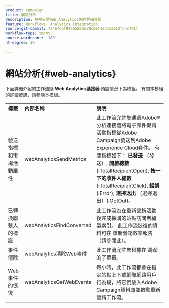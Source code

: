 ```yaml
---
product: campaign
title: 網站分析
description: 瞭解有關Web Analytics包的詳細資訊
feature: Workflows, Analytics Integration
source-git-commit: 72467caf94e652ede70c00f1ea413012fc4c7e1f
workflow-type: tm+mt
source-wordcount: '180'
ht-degree: 3%

---
```



# 網站分析{#web-analytics}



下面詳細介紹的工作流隨 **Web Analytics連接器** 預設情況下為模組。 有關本模組的詳細資訊，請參閱本模組。

<table> 
 <tbody> 
  <tr> 
   <td> <strong>標籤</strong><br /> </td> 
   <td> <strong>內部名稱</strong><br /> </td> 
   <td> <strong>說明</strong><br /> </td> 
  </tr> 
  <tr> 
   <td> <span class="uicontrol">發送指標和市場活動屬性</span> <br /> </td> 
   <td> <span class="uicontrol">webAnalyticsSendMetrics</span> <br /> </td> 
   <td> 此工作流允許您通過Adobe®分析連接器將電子郵件促銷活動指標從Adobe Campaign發送到Adobe Experience Cloud套件。 有關指標如下： <strong>已發送</strong> （發送）, <strong>開啟總數</strong> (iTotalRecipientOpen), <strong>按一下的收件人總數</strong> (iTotalRecipientClick), <strong>錯誤</strong> (iError), <strong>選擇退出</strong> （選擇退出）(iOptOut)。<br /> </td> 
  </tr> 
  <tr> 
   <td> <span class="uicontrol">已轉換聯繫人的標識</span> <br /> </td> 
   <td> <span class="uicontrol">webAnalyticsFindConverted</span> <br /> </td> 
   <td> 此工作流為在重新營銷活動後完成採購的站點訪問者編製索引。 此工作流恢復的資料可在 <span class="uicontrol">重新營銷效率報告</span> （請參閱此）。 <br /> </td> 
  </tr> 
  <tr> 
   <td> <span class="uicontrol">事件清除</span> <br /> </td> 
   <td> <span class="uicontrol">webAnalytics清除Web事件</span> <br /> </td> 
   <td> 此工作流允許您根據在 <span class="uicontrol">壽命</span> 的子菜單。 <br /> </td> 
  </tr> 
  <tr> 
   <td> <span class="uicontrol">Web事件的恢復</span> <br /> </td> 
   <td> <span class="uicontrol">webAnalyticsGetWebEvents</span> <br /> </td> 
   <td> 每小時，此工作流都會在指定站點上下載網際網路用戶行為段，將它們放入Adobe Campaign資料庫並啟動重新營銷工作流。 <br /> </td> 
  </tr> 
 </tbody> 
</table>

